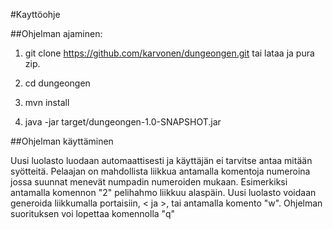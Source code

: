 #Kayttöohje

##Ohjelman ajaminen:

1. git clone https://github.com/karvonen/dungeongen.git tai lataa ja pura zip.

2. cd dungeongen

3. mvn install

4. java -jar target/dungeongen-1.0-SNAPSHOT.jar


##Ohjelman käyttäminen

Uusi luolasto luodaan automaattisesti ja käyttäjän ei tarvitse antaa mitään syötteitä. Pelaajan on mahdollista liikkua antamalla komentoja numeroina jossa suunnat menevät numpadin numeroiden mukaan. Esimerkiksi antamalla komennon "2" pelihahmo liikkuu alaspäin. Uusi luolasto voidaan generoida liikkumalla portaisiin, < ja >, tai antamalla komento "w". Ohjelman suorituksen voi lopettaa komennolla "q"


